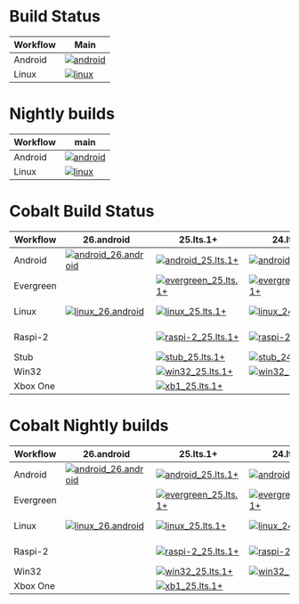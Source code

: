 # Build Status

| Workflow  | Main |
| --------- | ---- |
| Android   | [![android](https://github.com/youtube/cobalt/actions/workflows/android.yaml/badge.svg?branch=main&event=push)](https://github.com/youtube/cobalt/actions/workflows/android.yaml?query=event%3Apush+branch%3Amain) |
| Linux     | [![linux](https://github.com/youtube/cobalt/actions/workflows/linux.yaml/badge.svg?branch=main&event=push)](https://github.com/youtube/cobalt/actions/workflows/linux.yaml?query=event%3Apush+branch%3Amain) |

# Nightly builds

| Workflow  | main |
| --------- | ---- |
| Android   | [![android](https://github.com/youtube/cobalt/actions/workflows/android.yaml/badge.svg?branch=main&event=schedule)](https://github.com/youtube/cobalt/actions/workflows/android.yaml?query=event%3Aschedule+branch%3Amain) |
| Linux | [![linux](https://github.com/youtube/cobalt/actions/workflows/linux.yaml/badge.svg?branch=main&event=schedule)](https://github.com/youtube/cobalt/actions/workflows/linux.yaml?query=event%3Aschedule+branch%3Amain) |

# Cobalt Build Status

| Workflow  | 26.android | 25.lts.1+ | 24.lts.1+ | 23.lts.1+ | 22.lts.1+ | 21.lts.1+ | 20.lts.1+ | 19.lts.1+ | RC11 | COBALT 9 |
| --------- | ---------- | --------- | --------- | --------- | --------- | --------- | --------- | --------- | ---- | ---------|
| Android   | [![android_26.android](https://github.com/youtube/cobalt/actions/workflows/android_26.android.yaml/badge.svg?branch=26.android&event=push)](https://github.com/youtube/cobalt/actions/workflows/android_26.android.yaml?query=event%3Apush+branch%3A26.android) | [![android_25.lts.1+](https://github.com/youtube/cobalt/actions/workflows/android_25.lts.1+.yaml/badge.svg?branch=25.lts.1%2B&event=push)](https://github.com/youtube/cobalt/actions/workflows/android_25.lts.1+.yaml?query=event%3Apush+branch%3A25.lts.1%2B) | [![android_24.lts.1+](https://github.com/youtube/cobalt/actions/workflows/android_24.lts.1+.yaml/badge.svg?branch=24.lts.1%2B&event=push)](https://github.com/youtube/cobalt/actions/workflows/android_24.lts.1+.yaml?query=event%3Apush+branch%3A24.lts.1%2B) | [![android_23.lts.1+](https://github.com/youtube/cobalt/actions/workflows/android_23.lts.1+.yaml/badge.svg?branch=23.lts.1%2B&event=push)](https://github.com/youtube/cobalt/actions/workflows/android_23.lts.1+.yaml?query=event%3Apush+branch%3A23.lts.1%2B) | [![android_22.lts.1+](https://github.com/youtube/cobalt/actions/workflows/android_22.lts.1+.yaml/badge.svg?branch=22.lts.1%2B&event=push)](https://github.com/youtube/cobalt/actions/workflows/android_22.lts.1+.yaml?query=branch%3A22.lts.1%2B+event%3Apush) | | | | | |
| Evergreen | | [![evergreen_25.lts.1+](https://github.com/youtube/cobalt/actions/workflows/evergreen_25.lts.1+.yaml/badge.svg?branch=25.lts.1%2B&event=push)](https://github.com/youtube/cobalt/actions/workflows/evergreen_25.lts.1+.yaml?query=event%3Apush+branch%3A25.lts.1%2B) | [![evergreen_24.lts.1+](https://github.com/youtube/cobalt/actions/workflows/evergreen_24.lts.1+.yaml/badge.svg?branch=24.lts.1%2B&event=push)](https://github.com/youtube/cobalt/actions/workflows/evergreen_24.lts.1+.yaml?query=event%3Apush+branch%3A24.lts.1%2B) | [![evergreen_23.lts.1+](https://github.com/youtube/cobalt/actions/workflows/evergreen_23.lts.1+.yaml/badge.svg?branch=23.lts.1%2B&event=push)](https://github.com/youtube/cobalt/actions/workflows/evergreen_23.lts.1+.yaml?query=event%3Apush+branch%3A23.lts.1%2B) | [![evergreen_22.lts.1+](https://github.com/youtube/cobalt/actions/workflows/evergreen_22.lts.1+.yaml/badge.svg?branch=22.lts.1%2B&event=push)](https://github.com/youtube/cobalt/actions/workflows/evergreen_22.lts.1+.yaml?query=branch%3A22.lts.1%2B+event%3Apush) | [![evergreen_21.lts.1+](https://github.com/youtube/cobalt/actions/workflows/evergreen_21.lts.1+.yaml/badge.svg?branch=21.lts.1%2B&event=push)](https://github.com/youtube/cobalt/actions/workflows/evergreen_21.lts.1+.yaml?query=branch%3A21.lts.1%2B+event%3Apush) | | | | |
| Linux     | [![linux_26.android](https://github.com/youtube/cobalt/actions/workflows/linux_26.android.yaml/badge.svg?branch=26.android&event=push)](https://github.com/youtube/cobalt/actions/workflows/linux_26.android.yaml?query=event%3Apush+branch%3A26.android) | [![linux_25.lts.1+](https://github.com/youtube/cobalt/actions/workflows/linux_25.lts.1+.yaml/badge.svg?branch=25.lts.1%2B&event=push)](https://github.com/youtube/cobalt/actions/workflows/linux_25.lts.1+.yaml?query=event%3Apush+branch%3A25.lts.1%2B) | [![linux_24.lts.1+](https://github.com/youtube/cobalt/actions/workflows/linux_24.lts.1+.yaml/badge.svg?branch=24.lts.1%2B&event=push)](https://github.com/youtube/cobalt/actions/workflows/linux_24.lts.1+.yaml?query=event%3Apush+branch%3A24.lts.1%2B) | [![linux_23.lts.1+](https://github.com/youtube/cobalt/actions/workflows/linux_23.lts.1+.yaml/badge.svg?branch=23.lts.1%2B&event=push)](https://github.com/youtube/cobalt/actions/workflows/linux_23.lts.1+.yaml?query=event%3Apush+branch%3A23.lts.1%2B) | [![linux_22.lts.1+](https://github.com/youtube/cobalt/actions/workflows/linux_22.lts.1+.yaml/badge.svg?branch=22.lts.1%2B&event=push)](https://github.com/youtube/cobalt/actions/workflows/linux_22.lts.1+.yaml?query=branch%3A22.lts.1%2B+event%3Apush) | [![linux_21.lts.1+](https://github.com/youtube/cobalt/actions/workflows/linux_21.lts.1+.yaml/badge.svg?branch=21.lts.1%2B&event=push)](https://github.com/youtube/cobalt/actions/workflows/linux_21.lts.1+.yaml?query=branch%3A21.lts.1%2B+event%3Apush) | [![linux_20.lts.1+](https://github.com/youtube/cobalt/actions/workflows/linux_20.lts.1+.yaml/badge.svg?branch=20.lts.1%2B&event=push)](https://github.com/youtube/cobalt/actions/workflows/linux_20.lts.1+.yaml?query=branch%3A20.lts.1%2B+event%3Apush) | [![linux_19.lts.1+](https://github.com/youtube/cobalt/actions/workflows/linux_19.lts.1+.yaml/badge.svg?branch=19.lts.1%2B&event=push)](https://github.com/youtube/cobalt/actions/workflows/linux_19.lts.1+.yaml?query=branch%3A19.lts.1%2B+event%3Apush) | [![linux_rc_11](https://github.com/youtube/cobalt/actions/workflows/linux_rc_11.yaml/badge.svg?branch=rc_11&event=push)](https://github.com/youtube/cobalt/actions/workflows/linux_rc_11.yaml?query=event%3Apush+branch%3Arc_11) | [![linux_COBALT_9](https://github.com/youtube/cobalt/actions/workflows/linux_COBALT_9.yaml/badge.svg?branch=COBALT_9&event=push)](https://github.com/youtube/cobalt/actions/workflows/linux_COBALT_9.yaml?query=event%3Apush+branch%3ACOBALT_9) |
| Raspi-2   | | [![raspi-2_25.lts.1+](https://github.com/youtube/cobalt/actions/workflows/raspi-2_25.lts.1+.yaml/badge.svg?branch=25.lts.1%2B&event=push)](https://github.com/youtube/cobalt/actions/workflows/raspi-2_25.lts.1+.yaml?query=event%3Apush+branch%3A25.lts.1%2B) | [![raspi-2_24.lts.1+](https://github.com/youtube/cobalt/actions/workflows/raspi-2_24.lts.1+.yaml/badge.svg?branch=24.lts.1%2B&event=push)](https://github.com/youtube/cobalt/actions/workflows/raspi-2_24.lts.1+.yaml?query=event%3Apush+branch%3A24.lts.1%2B) | [![raspi-2_23.lts.1+](https://github.com/youtube/cobalt/actions/workflows/raspi-2_23.lts.1+.yaml/badge.svg?branch=23.lts.1%2B&event=push)](https://github.com/youtube/cobalt/actions/workflows/raspi-2_23.lts.1+.yaml?query=event%3Apush+branch%3A23.lts.1%2B) | [![raspi-2_22.lts.1+](https://github.com/youtube/cobalt/actions/workflows/raspi-2_22.lts.1+.yaml/badge.svg?branch=22.lts.1%2B&event=push)](https://github.com/youtube/cobalt/actions/workflows/raspi-2_22.lts.1+.yaml?query=branch%3A22.lts.1%2B+event%3Apush) | [![raspi-2_21.lts.1+](https://github.com/youtube/cobalt/actions/workflows/raspi-2_21.lts.1+.yaml/badge.svg?branch=21.lts.1%2B&event=push)](https://github.com/youtube/cobalt/actions/workflows/raspi-2_21.lts.1+.yaml?query=branch%3A21.lts.1%2B+event%3Apush) | [![raspi-2_20.lts.1+](https://github.com/youtube/cobalt/actions/workflows/raspi-2_20.lts.1+.yaml/badge.svg?branch=20.lts.1%2B&event=push)](https://github.com/youtube/cobalt/actions/workflows/raspi-2_20.lts.1+.yaml?query=branch%3A20.lts.1%2B+event%3Apush) | [![raspi-2_19.lts.1+](https://github.com/youtube/cobalt/actions/workflows/raspi-2_19.lts.1+.yaml/badge.svg?branch=19.lts.1%2B&event=push)](https://github.com/youtube/cobalt/actions/workflows/raspi-2_19.lts.1+.yaml?query=branch%3A19.lts.1%2B+event%3Apush) | [![raspi-2_rc_11](https://github.com/youtube/cobalt/actions/workflows/raspi-2_rc_11.yaml/badge.svg?branch=rc_11&event=push)](https://github.com/youtube/cobalt/actions/workflows/raspi-2_rc_11.yaml?query=event%3Apush+branch%3Arc_11) | [![raspi-2_COBALT_9](https://github.com/youtube/cobalt/actions/workflows/raspi-2_COBALT_9.yaml/badge.svg?branch=COBALT_9&event=push)](https://github.com/youtube/cobalt/actions/workflows/raspi-2_COBALT_9.yaml?query=event%3Apush+branch%3ACOBALT_9) |
| Stub      | | [![stub_25.lts.1+](https://github.com/youtube/cobalt/actions/workflows/stub_25.lts.1+.yaml/badge.svg?branch=25.lts.1%2B&event=push)](https://github.com/youtube/cobalt/actions/workflows/stub_25.lts.1+.yaml?query=event%3Apush+branch%3A25.lts.1%2B) | [![stub_24.lts.1+](https://github.com/youtube/cobalt/actions/workflows/stub_24.lts.1+.yaml/badge.svg?branch=24.lts.1%2B&event=push)](https://github.com/youtube/cobalt/actions/workflows/stub_24.lts.1+.yaml?query=event%3Apush+branch%3A24.lts.1%2B) | [![stub_23.lts.1+](https://github.com/youtube/cobalt/actions/workflows/stub_23.lts.1+.yaml/badge.svg?branch=23.lts.1%2B&event=push)](https://github.com/youtube/cobalt/actions/workflows/stub_23.lts.1+.yaml?query=event%3Apush+branch%3A23.lts.1%2B) | | | | | | |
| Win32     | | [![win32_25.lts.1+](https://github.com/youtube/cobalt/actions/workflows/win32_25.lts.1+.yaml/badge.svg?branch=25.lts.1%2B&event=push)](https://github.com/youtube/cobalt/actions/workflows/win32_25.lts.1+.yaml?query=event%3Apush+branch%3A25.lts.1%2B) | [![win32_24.lts.1+](https://github.com/youtube/cobalt/actions/workflows/win32_24.lts.1+.yaml/badge.svg?branch=24.lts.1%2B&event=push)](https://github.com/youtube/cobalt/actions/workflows/win32_24.lts.1+.yaml?query=event%3Apush+branch%3A24.lts.1%2B) | [![win32_23.lts.1+](https://github.com/youtube/cobalt/actions/workflows/win32_23.lts.1+.yaml/badge.svg?branch=23.lts.1%2B&event=push)](https://github.com/youtube/cobalt/actions/workflows/win32_23.lts.1+.yaml?query=event%3Apush+branch%3A23.lts.1%2B) | | | | | | |
| Xbox One  | | [![xb1_25.lts.1+](https://github.com/youtube/cobalt/actions/workflows/xb1_25.lts.1+.yaml/badge.svg?branch=25.lts.1%2B&event=push)](https://github.com/youtube/cobalt/actions/workflows/xb1_25.lts.1+.yaml?query=event%3Apush+branch%3A25.lts.1%2B) | | | | | | |

# Cobalt Nightly builds
| Workflow  | 26.android | 25.lts.1+ | 24.lts.1+ | 23.lts.1+ | 22.lts.1+ | 21.lts.1+ | 20.lts.1+ | 19.lts.1+ | RC11 | COBALT 9 |
| --------- | ---------- | --------- | --------- | --------- | --------- | --------- | --------- | --------- | ---- | ---------|
| Android   | [![android_26.android](https://github.com/youtube/cobalt/actions/workflows/android_26.android.yaml/badge.svg?branch=26.android&event=workflow_dispatch)](https://github.com/youtube/cobalt/actions/workflows/android_26.android.yaml?query=event%3Aworkflow_dispatch+branch%3A26.android) | [![android_25.lts.1+](https://github.com/youtube/cobalt/actions/workflows/android_25.lts.1+.yaml/badge.svg?branch=25.lts.1%2B&event=workflow_dispatch)](https://github.com/youtube/cobalt/actions/workflows/android_25.lts.1+.yaml?query=event%3Aworkflow_dispatch+branch%3A25.lts.1%2B) | [![android_24.lts.1+](https://github.com/youtube/cobalt/actions/workflows/android_24.lts.1+.yaml/badge.svg?branch=24.lts.1%2B&event=workflow_dispatch)](https://github.com/youtube/cobalt/actions/workflows/android_24.lts.1+.yaml?query=event%3Aworkflow_dispatch+branch%3A24.lts.1%2B) | [![android_23.lts.1+](https://github.com/youtube/cobalt/actions/workflows/android_23.lts.1+.yaml/badge.svg?branch=23.lts.1%2B&event=workflow_dispatch)](https://github.com/youtube/cobalt/actions/workflows/android_23.lts.1+.yaml?query=event%3Aworkflow_dispatch+branch%3A23.lts.1%2B) | [![android_22.lts.1+](https://github.com/youtube/cobalt/actions/workflows/android_22.lts.1+.yaml/badge.svg?branch=22.lts.1%2B&event=workflow_dispatch)](https://github.com/youtube/cobalt/actions/workflows/android_22.lts.1+.yaml?query=branch%3A22.lts.1%2B+event%3Aworkflow_dispatch) | | | | | |
| Evergreen | | [![evergreen_25.lts.1+](https://github.com/youtube/cobalt/actions/workflows/evergreen_25.lts.1+.yaml/badge.svg?branch=25.lts.1%2B&event=workflow_dispatch)](https://github.com/youtube/cobalt/actions/workflows/evergreen_25.lts.1+.yaml?query=event%3Aworkflow_dispatch+branch%3A25.lts.1%2B) | [![evergreen_24.lts.1+](https://github.com/youtube/cobalt/actions/workflows/evergreen_24.lts.1+.yaml/badge.svg?branch=24.lts.1%2B&event=workflow_dispatch)](https://github.com/youtube/cobalt/actions/workflows/evergreen_24.lts.1+.yaml?query=event%3Aworkflow_dispatch+branch%3A24.lts.1%2B) | [![evergreen_23.lts.1+](https://github.com/youtube/cobalt/actions/workflows/evergreen_23.lts.1+.yaml/badge.svg?branch=23.lts.1%2B&event=workflow_dispatch)](https://github.com/youtube/cobalt/actions/workflows/evergreen_23.lts.1+.yaml?query=event%3Aworkflow_dispatch+branch%3A23.lts.1%2B) | [![evergreen_22.lts.1+](https://github.com/youtube/cobalt/actions/workflows/evergreen_22.lts.1+.yaml/badge.svg?branch=22.lts.1%2B&event=workflow_dispatch)](https://github.com/youtube/cobalt/actions/workflows/evergreen_22.lts.1+.yaml?query=branch%3A22.lts.1%2B+event%3Aworkflow_dispatch) | [![evergreen_21.lts.1+](https://github.com/youtube/cobalt/actions/workflows/evergreen_21.lts.1+.yaml/badge.svg?branch=21.lts.1%2B&event=workflow_dispatch)](https://github.com/youtube/cobalt/actions/workflows/evergreen_21.lts.1+.yaml?query=event%3Aworkflow_dispatch+branch%3A21.lts.1%2B) | | | | |
| Linux | [![linux_26.android](https://github.com/youtube/cobalt/actions/workflows/linux_26.android.yaml/badge.svg?branch=26.android&event=workflow_dispatch)](https://github.com/youtube/cobalt/actions/workflows/linux_26.android.yaml?query=event%3Aworkflow_dispatch+branch%3A26.android) | [![linux_25.lts.1+](https://github.com/youtube/cobalt/actions/workflows/linux_25.lts.1+.yaml/badge.svg?branch=25.lts.1%2B&event=workflow_dispatch)](https://github.com/youtube/cobalt/actions/workflows/linux_25.lts.1+.yaml?query=event%3Aworkflow_dispatch+branch%3A25.lts.1%2B) | [![linux_24.lts.1+](https://github.com/youtube/cobalt/actions/workflows/linux_24.lts.1+.yaml/badge.svg?branch=24.lts.1%2B&event=workflow_dispatch)](https://github.com/youtube/cobalt/actions/workflows/linux_24.lts.1+.yaml?query=event%3Aworkflow_dispatch+branch%3A24.lts.1%2B) | [![linux_23.lts.1+](https://github.com/youtube/cobalt/actions/workflows/linux_23.lts.1+.yaml/badge.svg?branch=23.lts.1%2B&event=workflow_dispatch)](https://github.com/youtube/cobalt/actions/workflows/linux_23.lts.1+.yaml?query=event%3Aworkflow_dispatch+branch%3A23.lts.1%2B) | [![linux_22.lts.1+](https://github.com/youtube/cobalt/actions/workflows/linux_22.lts.1+.yaml/badge.svg?branch=22.lts.1%2B&event=workflow_dispatch)](https://github.com/youtube/cobalt/actions/workflows/linux_22.lts.1+.yaml?query=branch%3A22.lts.1%2B+event%3Aworkflow_dispatch) | [![linux_21.lts.1+](https://github.com/youtube/cobalt/actions/workflows/linux_21.lts.1+.yaml/badge.svg?branch=21.lts.1%2B&event=workflow_dispatch)](https://github.com/youtube/cobalt/actions/workflows/linux_21.lts.1+.yaml?query=event%3Aworkflow_dispatch+branch%3A21.lts.1%2B) | [![linux_20.lts.1+](https://github.com/youtube/cobalt/actions/workflows/linux_20.lts.1+.yaml/badge.svg?branch=20.lts.1%2B&event=workflow_dispatch)](https://github.com/youtube/cobalt/actions/workflows/linux_20.lts.1+.yaml?query=event%3Aworkflow_dispatch+branch%3A20.lts.1%2B) | [![linux_19.lts.1+](https://github.com/youtube/cobalt/actions/workflows/linux_19.lts.1+.yaml/badge.svg?branch=19.lts.1%2B&event=workflow_dispatch)](https://github.com/youtube/cobalt/actions/workflows/linux_19.lts.1+.yaml?query=event%3Aworkflow_dispatch+branch%3A19.lts.1%2B) | [![linux_rc_11](https://github.com/youtube/cobalt/actions/workflows/linux_rc_11.yaml/badge.svg?branch=rc_11&event=workflow_dispatch)](https://github.com/youtube/cobalt/actions/workflows/linux_rc_11.yaml?query=event%3Aworkflow_dispatch+branch%3Arc_11) | [![linux_COBALT_9](https://github.com/youtube/cobalt/actions/workflows/linux_COBALT_9.yaml/badge.svg?branch=COBALT_9&event=workflow_dispatch)](https://github.com/youtube/cobalt/actions/workflows/linux_COBALT_9.yaml?query=event%3Aworkflow_dispatch+branch%3ACOBALT_9) |
| Raspi-2 | | [![raspi-2_25.lts.1+](https://github.com/youtube/cobalt/actions/workflows/raspi-2_25.lts.1+.yaml/badge.svg?branch=25.lts.1%2B&event=workflow_dispatch)](https://github.com/youtube/cobalt/actions/workflows/raspi-2_25.lts.1+.yaml?query=event%3Aworkflow_dispatch+branch%3A25.lts.1%2B) | [![raspi-2_24.lts.1+](https://github.com/youtube/cobalt/actions/workflows/raspi-2_24.lts.1+.yaml/badge.svg?branch=24.lts.1%2B&event=workflow_dispatch)](https://github.com/youtube/cobalt/actions/workflows/raspi-2_24.lts.1+.yaml?query=event%3Aworkflow_dispatch+branch%3A24.lts.1%2B) | [![raspi-2_23.lts.1+](https://github.com/youtube/cobalt/actions/workflows/raspi-2_23.lts.1+.yaml/badge.svg?branch=23.lts.1%2B&event=workflow_dispatch)](https://github.com/youtube/cobalt/actions/workflows/raspi-2_23.lts.1+.yaml?query=event%3Aworkflow_dispatch+branch%3A23.lts.1%2B) | [![raspi-2_22.lts.1+](https://github.com/youtube/cobalt/actions/workflows/raspi-2_22.lts.1+.yaml/badge.svg?branch=22.lts.1%2B&event=workflow_dispatch)](https://github.com/youtube/cobalt/actions/workflows/raspi-2_22.lts.1+.yaml?query=branch%3A22.lts.1%2B+event%3Aworkflow_dispatch) | [![raspi-2_21.lts.1+](https://github.com/youtube/cobalt/actions/workflows/raspi-2_21.lts.1+.yaml/badge.svg?branch=21.lts.1%2B&event=workflow_dispatch)](https://github.com/youtube/cobalt/actions/workflows/raspi-2_21.lts.1+.yaml?query=event%3Aworkflow_dispatch+branch%3A21.lts.1%2B) | [![raspi-2_20.lts.1+](https://github.com/youtube/cobalt/actions/workflows/raspi-2_20.lts.1+.yaml/badge.svg?branch=20.lts.1%2B&event=workflow_dispatch)](https://github.com/youtube/cobalt/actions/workflows/raspi-2_20.lts.1+.yaml?query=event%3Aworkflow_dispatch+branch%3A20.lts.1%2B) | [![raspi-2_19.lts.1+](https://github.com/youtube/cobalt/actions/workflows/raspi-2_19.lts.1+.yaml/badge.svg?branch=19.lts.1%2B&event=workflow_dispatch)](https://github.com/youtube/cobalt/actions/workflows/raspi-2_19.lts.1+.yaml?query=event%3Aworkflow_dispatch+branch%3A19.lts.1%2B) | [![raspi-2_rc_11](https://github.com/youtube/cobalt/actions/workflows/raspi-2_rc_11.yaml/badge.svg?branch=rc_11&event=workflow_dispatch)](https://github.com/youtube/cobalt/actions/workflows/raspi-2_rc_11.yaml?query=event%3Aworkflow_dispatch+branch%3Arc_11) | [![raspi-2_COBALT_9](https://github.com/youtube/cobalt/actions/workflows/raspi-2_COBALT_9.yaml/badge.svg?branch=COBALT_9&event=workflow_dispatch)](https://github.com/youtube/cobalt/actions/workflows/raspi-2_COBALT_9.yaml?query=event%3Aworkflow_dispatch+branch%3ACOBALT_9) |
| Win32 | | [![win32_25.lts.1+](https://github.com/youtube/cobalt/actions/workflows/win32_25.lts.1+.yaml/badge.svg?branch=25.lts.1%2B&event=workflow_dispatch)](https://github.com/youtube/cobalt/actions/workflows/win32_25.lts.1+.yaml?query=event%3Aworkflow_dispatch+branch%3A25.lts.1%2B) | [![win32_24.lts.1+](https://github.com/youtube/cobalt/actions/workflows/win32_24.lts.1+.yaml/badge.svg?branch=24.lts.1%2B&event=workflow_dispatch)](https://github.com/youtube/cobalt/actions/workflows/win32_24.lts.1+.yaml?query=event%3Aworkflow_dispatch+branch%3A24.lts.1%2B) | [![win32_23.lts.1+](https://github.com/youtube/cobalt/actions/workflows/win32_23.lts.1+.yaml/badge.svg?branch=23.lts.1%2B&event=workflow_dispatch)](https://github.com/youtube/cobalt/actions/workflows/win32_23.lts.1+.yaml?query=event%3Aworkflow_dispatch+branch%3A23.lts.1%2B) | | | | | | |
| Xbox One | | [![xb1_25.lts.1+](https://github.com/youtube/cobalt/actions/workflows/xb1_25.lts.1+.yaml/badge.svg?branch=25.lts.1%2B&event=workflow_dispatch)](https://github.com/youtube/cobalt/actions/workflows/xb1_25.lts.1+.yaml?query=event%3Aworkflow_dispatch+branch%3A25.lts.1%2B) | | | | | | |
